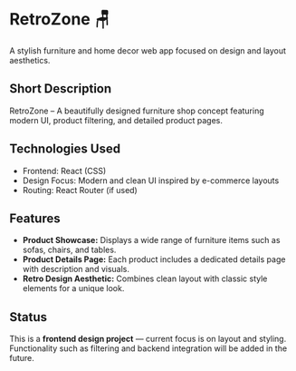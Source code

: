 # RetroZone 🪑

A stylish furniture and home decor web app focused on design and layout aesthetics.

## Short Description
RetroZone – A beautifully designed furniture shop concept featuring modern UI, product filtering, and detailed product pages.

## Technologies Used
- Frontend: React (CSS)
- Design Focus: Modern and clean UI inspired by e-commerce layouts
- Routing: React Router (if used)

## Features
- **Product Showcase:** Displays a wide range of furniture items such as sofas, chairs, and tables.  
- **Product Details Page:** Each product includes a dedicated details page with description and visuals.  
- **Retro Design Aesthetic:** Combines clean layout with classic style elements for a unique look.  

## Status
This is a **frontend design project** — current focus is on layout and styling.  
Functionality such as filtering and backend integration will be added in the future.
